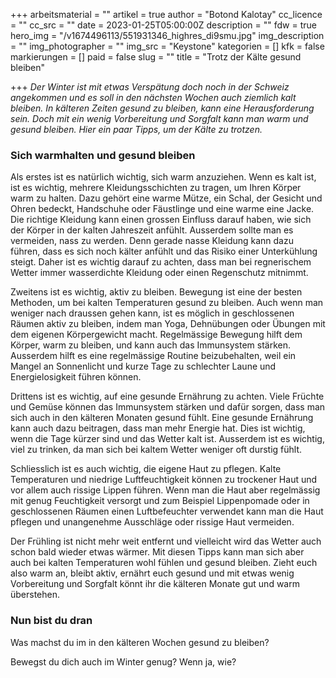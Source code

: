 +++
arbeitsmaterial = ""
artikel = true
author = "Botond Kalotay"
cc_licence = ""
cc_src = ""
date = 2023-01-25T05:00:00Z
description = ""
fdw = true
hero_img = "/v1674496113/551931346_highres_di9smu.jpg"
img_description = ""
img_photographer = ""
img_src = "Keystone"
kategorien = []
kfk = false
markierungen = []
paid = false
slug = ""
title = "Trotz der Kälte gesund bleiben"

+++
_Der Winter ist mit etwas Verspätung doch noch in der Schweiz angekommen und es soll in den nächsten Wochen auch ziemlich kalt bleiben. In kälteren Zeiten gesund zu bleiben, kann eine Herausforderung sein. Doch mit ein wenig Vorbereitung und Sorgfalt kann man warm und gesund bleiben. Hier ein paar Tipps, um der Kälte zu trotzen._

### Sich warmhalten und gesund bleiben

Als erstes ist es natürlich wichtig, sich warm anzuziehen. Wenn es kalt ist, ist es wichtig, mehrere Kleidungsschichten zu tragen, um Ihren Körper warm zu halten. Dazu gehört eine warme Mütze, ein Schal, der Gesicht und Ohren bedeckt, Handschuhe oder Fäustlinge und eine warme eine Jacke. Die richtige Kleidung kann einen grossen Einfluss darauf haben, wie sich der Körper in der kalten Jahreszeit anfühlt. Ausserdem sollte man es vermeiden, nass zu werden. Denn gerade nasse Kleidung kann dazu führen, dass es sich noch kälter anfühlt und das Risiko einer Unterkühlung steigt. Daher ist es wichtig darauf zu achten, dass man bei regnerischem Wetter immer wasserdichte Kleidung oder einen Regenschutz mitnimmt.

Zweitens ist es wichtig, aktiv zu bleiben. Bewegung ist eine der besten Methoden, um bei kalten Temperaturen gesund zu bleiben. Auch wenn man weniger nach draussen gehen kann, ist es möglich in geschlossenen Räumen aktiv zu bleiben, indem man Yoga, Dehnübungen oder Übungen mit dem eigenen Körpergewicht macht. Regelmässige Bewegung hilft dem Körper, warm zu bleiben, und kann auch das Immunsystem stärken. Ausserdem hilft es eine regelmässige Routine beizubehalten, weil ein Mangel an Sonnenlicht und kurze Tage zu schlechter Laune und Energielosigkeit führen können.

Drittens ist es wichtig, auf eine gesunde Ernährung zu achten. Viele Früchte und Gemüse können das Immunsystem stärken und dafür sorgen, dass man sich auch in den kälteren Monaten gesund fühlt. Eine gesunde Ernährung kann auch dazu beitragen, dass man mehr Energie hat. Dies ist wichtig, wenn die Tage kürzer sind und das Wetter kalt ist. Ausserdem ist es wichtig, viel zu trinken, da man sich bei kaltem Wetter weniger oft durstig fühlt.

Schliesslich ist es auch wichtig, die eigene Haut zu pflegen. Kalte Temperaturen und niedrige Luftfeuchtigkeit können zu trockener Haut und vor allem auch rissige Lippen führen. Wenn man die Haut aber regelmässig mit genug Feuchtigkeit versorgt und zum Beispiel Lippenpomade oder in geschlossenen Räumen einen Luftbefeuchter verwendet kann man die Haut pflegen und unangenehme Ausschläge oder rissige Haut vermeiden.

Der Frühling ist nicht mehr weit entfernt und vielleicht wird das Wetter auch schon bald wieder etwas wärmer. Mit diesen Tipps kann man sich aber auch bei kalten Temperaturen wohl fühlen und gesund bleiben. Zieht euch also warm an, bleibt aktiv, ernährt euch gesund und mit etwas wenig Vorbereitung und Sorgfalt könnt ihr die kälteren Monate gut und warm überstehen.

### Nun bist du dran

Was machst du im in den kälteren Wochen gesund zu bleiben?

Bewegst du dich auch im Winter genug? Wenn ja, wie?